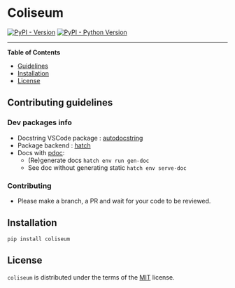 # Coliseum

[![PyPI - Version](https://img.shields.io/pypi/v/coliseum.svg)](https://pypi.org/project/coliseum)
[![PyPI - Python Version](https://img.shields.io/pypi/pyversions/coliseum.svg)](https://pypi.org/project/coliseum)

-----


**Table of Contents**

- [Guidelines](#installation)
- [Installation](#installation)
- [License](#license)

## Contributing guidelines

### Dev packages info

- Docstring VSCode package : [autodocstring](https://marketplace.visualstudio.com/items?itemName=njpwerner.autodocstring)
- Package backend : [hatch](https://hatch.pypa.io/)
- Docs with [pdoc](https://pdoc.dev/): 
  - (Re)generate docs `hatch env run gen-doc`
  - See doc without generating static `hatch env serve-doc`

### Contributing

- Please make a branch, a PR and wait for your code to be reviewed.

## Installation

```console
pip install coliseum
```

## License

`coliseum` is distributed under the terms of the [MIT](https://spdx.org/licenses/MIT.html) license.
